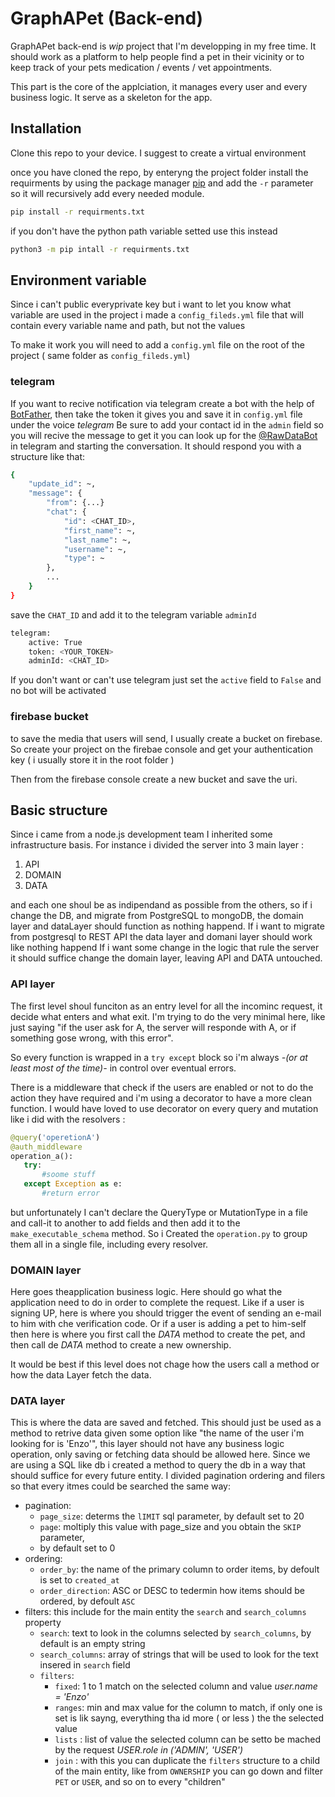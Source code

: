 # GraphAPet (Back-end)

GraphAPet back-end is *wip* project that I'm developping in my free time.
It should work as a platform to help people find a pet in their vicinity or to
keep track of your pets medication / events / vet appointments.

This part is the core of the applciation, it manages every user and every
business logic.
It serve as a skeleton for the app.

## Installation

Clone this repo to your device.
I suggest to create a virtual environment

once you have cloned the repo, by enteryng the project folder install the
requirments by using the package manager [pip](https://pip.pypa.io/en/stable/)
and add the `-r` parameter so it will recursively add every needed module.

```bash
pip install -r requirments.txt
```

if you don't have the python path variable setted use this instead

```bash
python3 -m pip intall -r requirments.txt
```

## Environment variable

Since i can't public everyprivate key but i want to let you know what variable
are used in the project i made a `config_fileds.yml` file that will contain
every variable name and path, but not the values

To make it work you will need to add a `config.yml` file on the root of the project
( same folder as `config_fileds.yml`)

### telegram

If you want to recive notification via telegram create a bot with the help of
[BotFather](https://web.telegram.org/z/#93372553), then take the token it gives you
and save it in `config.yml` file under the voice *telegram*
Be sure to add your contact id in the `admin` field so you will recive the message
to get it you can look up for the [@RawDataBot](https://web.telegram.org/z/#211246197)
in telegram and starting the conversation.
It should respond you with  a structure like that:

```bash
{
    "update_id": ~,
    "message": {
        "from": {...}
        "chat": {
            "id": <CHAT_ID>,
            "first_name": ~,
            "last_name": ~,
            "username": ~,
            "type": ~
        },
        ...
    }
}
```

save the `CHAT_ID` and add it to the telegram variable `adminId`

```bash
telegram: 
    active: True
    token: <YOUR_TOKEN> 
    adminId: <CHAT_ID>
```

If you don't want or can't use telegram just set the `active` field to `False`
and no bot will be activated

### firebase bucket

to save the media that users will send, I usually create a bucket on firebase.
So create your project on the firebae console and get your authentication key
( i usually store it in the root folder )

Then from the firebase console create a new bucket and save the uri.

## Basic structure

Since i came from a node.js development team I inherited some infrastructure basis.
For instance i divided the server into 3 main layer :

1. API
2. DOMAIN
3. DATA

and each one shoul be as indipendand as possible from the others, so if i change
the DB, and migrate from PostgreSQL to mongoDB, the domain layer and dataLayer
should function as nothing happend.
If i want to migrate from postgresql to REST API the data layer and domani layer
should work like nothing happend
If i want some change in the logic that rule the server it should suffice change
the domain layer, leaving API and DATA untouched.

### API layer

The first level shoul funciton as an entry level for all the incominc request,
it decide what enters and what exit.
I'm trying to do the very minimal here, like just saying "if the user ask for A,
the server will responde with A, or if something gose wrong, with this error".

So every function is wrapped in a `try except` block so i'm always *-(or at least
most of the time)-* in control over eventual errors.

There is a middleware that check if the users are enabled or not to do the action
they have required and i'm using a decorator to have a more clean function.
I would have loved to use decorator on every query and mutation like i did with
the resolvers :

 ```python
@query('operetionA')
@auth_middleware
operation_a():
    try:
        #soome stuff
    except Exception as e:
        #return error
 ```

but unfortunately I can't declare the QueryType or MutationType in a file and
call-it to another to add fields and then add it to
the `make_executable_schema` method.
So i Created the `operation.py` to group them all in a single file, including
every resolver.

### DOMAIN layer

Here goes theapplication business logic.
Here should go what the application need to do in order to complete the request.
Like if a user is signing UP, here is where you should trigger the event of
sending an e-mail to him with che verification code.
Or if a user is adding a pet to him-self then here is where you first call the
*DATA* method to create the pet, and then call de *DATA* method to create a new ownership.

It would be best if this level does not chage how the users call a method or how
the data Layer fetch the data.

### DATA layer

This is where the data are saved and fetched.
This should just be used as a method to retrive data given some option like
"the name of the user i'm looking for is 'Enzo'", this layer should not have any
business logic operation, only saving or fetching data should be allowed here.
Since we are using a SQL like db i created a method to query the db in a way that
should suffice for every future entity.
I divided pagination ordering and filers so that every itmes could be searched
the same way:

- pagination:
    - `page_size`: determs the `lIMIT` sql parameter, by default set to 20
    - `page`: moltiply this value with page_size and you obtain the `SKIP` parameter,
    - by default set to 0
- ordering:
    - `order_by`: the name of the primary column to order items,
    by defoult is set to `created_at`
    - `order_direction`: ASC or DESC to tedermin how items should be ordered,
     by defoult `ASC`
- filters:
    this include for the main entity the `search` and `search_columns` property
    - `search`: text to look in the columns selected by `search_columns`,
    by default is an empty string
    - `search_columns`: array of strings that will be used to look for the text
    insered in `search` field
    - `filters`:
        - `fixed`: 1 to 1 match on the selected column and value *user.name = 'Enzo'*
        - `ranges`: min and max value for the column to match, if only one is
        set is lik sayng, everything tha id more ( or less ) the the selected value
        - `lists` : list of value the selected column can be setto be mached by
        the request *USER.role in ('ADMIN', 'USER')*
        - `join` : with this you can duplicate the `filters` structure to a child
        of the main entity, like from `OWNERSHIP` you can go down and filter `PET`
        or `USER`, and so on to every "children"
